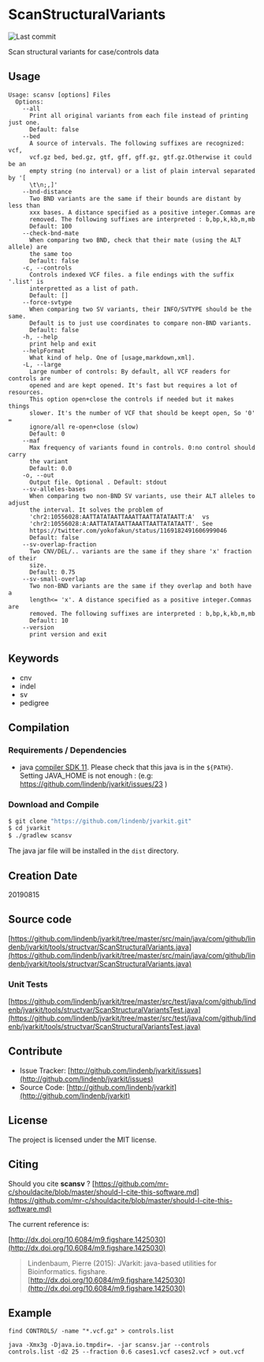 # ScanStructuralVariants

![Last commit](https://img.shields.io/github/last-commit/lindenb/jvarkit.png)

Scan structural variants for case/controls data


## Usage

```
Usage: scansv [options] Files
  Options:
    --all
      Print all original variants from each file instead of printing just one.
      Default: false
    --bed
      A source of intervals. The following suffixes are recognized: vcf, 
      vcf.gz bed, bed.gz, gtf, gff, gff.gz, gtf.gz.Otherwise it could be an 
      empty string (no interval) or a list of plain interval separated by '[ 
      \t\n;,]' 
    --bnd-distance
      Two BND variants are the same if their bounds are distant by less than 
      xxx bases. A distance specified as a positive integer.Commas are 
      removed. The following suffixes are interpreted : b,bp,k,kb,m,mb
      Default: 100
    --check-bnd-mate
      When comparing two BND, check that their mate (using the ALT allele) are 
      the same too
      Default: false
    -c, --controls
      Controls indexed VCF files. a file endings with the suffix '.list' is 
      interpretted as a list of path.
      Default: []
    --force-svtype
      When comparing two SV variants, their INFO/SVTYPE should be the same. 
      Default is to just use coordinates to compare non-BND variants.
      Default: false
    -h, --help
      print help and exit
    --helpFormat
      What kind of help. One of [usage,markdown,xml].
    -L, --large
      Large number of controls: By default, all VCF readers for controls are 
      opened and are kept opened. It's fast but requires a lot of resources. 
      This option open+close the controls if needed but it makes things 
      slower. It's the number of VCF that should be keept open, So '0' = 
      ignore/all re-open+close (slow)
      Default: 0
    --maf
      Max frequency of variants found in controls. 0:no control should carry 
      the variant
      Default: 0.0
    -o, --out
      Output file. Optional . Default: stdout
    --sv-alleles-bases
      When comparing two non-BND SV variants, use their ALT alleles to adjust 
      the interval. It solves the problem of  
      'chr2:10556028:AATTATATAATTAAATTAATTATATAATT:A'  vs 
      'chr2:10556028:A:AATTATATAATTAAATTAATTATATAATT'. See 
      https://twitter.com/yokofakun/status/1169182491606999046 
      Default: false
    --sv-overlap-fraction
      Two CNV/DEL/.. variants are the same if they share 'x' fraction of their 
      size. 
      Default: 0.75
    --sv-small-overlap
      Two non-BND variants are the same if they overlap and both have a 
      length<= 'x'. A distance specified as a positive integer.Commas are 
      removed. The following suffixes are interpreted : b,bp,k,kb,m,mb
      Default: 10
    --version
      print version and exit

```


## Keywords

 * cnv
 * indel
 * sv
 * pedigree


## Compilation

### Requirements / Dependencies

* java [compiler SDK 11](https://jdk.java.net/11/). Please check that this java is in the `${PATH}`. Setting JAVA_HOME is not enough : (e.g: https://github.com/lindenb/jvarkit/issues/23 )


### Download and Compile

```bash
$ git clone "https://github.com/lindenb/jvarkit.git"
$ cd jvarkit
$ ./gradlew scansv
```

The java jar file will be installed in the `dist` directory.


## Creation Date

20190815

## Source code 

[https://github.com/lindenb/jvarkit/tree/master/src/main/java/com/github/lindenb/jvarkit/tools/structvar/ScanStructuralVariants.java](https://github.com/lindenb/jvarkit/tree/master/src/main/java/com/github/lindenb/jvarkit/tools/structvar/ScanStructuralVariants.java)

### Unit Tests

[https://github.com/lindenb/jvarkit/tree/master/src/test/java/com/github/lindenb/jvarkit/tools/structvar/ScanStructuralVariantsTest.java](https://github.com/lindenb/jvarkit/tree/master/src/test/java/com/github/lindenb/jvarkit/tools/structvar/ScanStructuralVariantsTest.java)


## Contribute

- Issue Tracker: [http://github.com/lindenb/jvarkit/issues](http://github.com/lindenb/jvarkit/issues)
- Source Code: [http://github.com/lindenb/jvarkit](http://github.com/lindenb/jvarkit)

## License

The project is licensed under the MIT license.

## Citing

Should you cite **scansv** ? [https://github.com/mr-c/shouldacite/blob/master/should-I-cite-this-software.md](https://github.com/mr-c/shouldacite/blob/master/should-I-cite-this-software.md)

The current reference is:

[http://dx.doi.org/10.6084/m9.figshare.1425030](http://dx.doi.org/10.6084/m9.figshare.1425030)

> Lindenbaum, Pierre (2015): JVarkit: java-based utilities for Bioinformatics. figshare.
> [http://dx.doi.org/10.6084/m9.figshare.1425030](http://dx.doi.org/10.6084/m9.figshare.1425030)


## Example

```
find CONTROLS/ -name "*.vcf.gz" > controls.list

java -Xmx3g -Djava.io.tmpdir=. -jar scansv.jar --controls controls.list -d2 25 --fraction 0.6 cases1.vcf cases2.vcf > out.vcf

```



